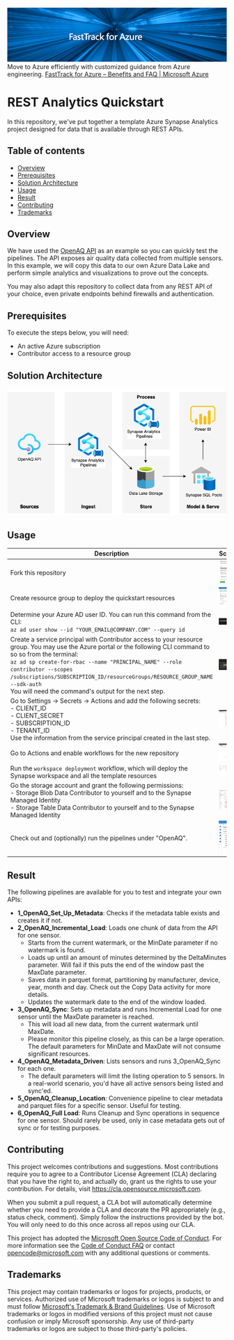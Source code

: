 ![Fast Track for Azure](./readme-assets/fta.png)
Move to Azure efficiently with customized guidance from Azure engineering. [FastTrack for Azure – Benefits and FAQ | Microsoft Azure](https://azure.microsoft.com/en-us/programs/azure-fasttrack/)

# REST Analytics Quickstart

In this repository, we've put together a template Azure Synapse Analytics project designed for data that is available through REST APIs.

## Table of contents
- [Overview](#overview)
- [Prerequisites](#prerequisites)
- [Solution Architecture](#solution-architecture)
- [Usage](#usage)
- [Result](#result)
- [Contributing](#contributing)
- [Trademarks](#trademarks)

## Overview

We have used the [OpenAQ API](https://docs.openaq.org/docs) as an example so you can quickly test the pipelines. The API exposes air quality data collected from multiple sensors. In this example, we will copy this data to our own Azure Data Lake and perform simple analytics and visualizations to prove out the concepts.

You may also adapt this repository to collect data from any REST API of your choice, even private endpoints behind firewalls and authentication.

## Prerequisites

To execute the steps below, you will need:

- An active Azure subscription
- Contributor access to a resource group

## Solution Architecture

![Solution Architecture](./readme-assets/solution-architecture.drawio.png)

## Usage

|Description|Screenshot|
|---|---|
|Fork this repository | ![Fork Repository](./readme-assets/01-fork-repository.png) |
|Create resource group to deploy the quickstart resources | ![Create Resource Group](./readme-assets/02-create-rg.png) |
|Determine your Azure AD user ID. You can run this command from the CLI: <br> `az ad user show --id "YOUR_EMAIL@COMPANY.COM" --query id` | ![Get user ID](./readme-assets/03-get-user-id.png) |
|Create a service principal with Contributor access to your resource group. You may use the Azure portal or the following CLI command to so so from the terminal: <br> `az ad sp create-for-rbac --name "PRINCIPAL_NAME" --role contributor --scopes /subscriptions/SUBSCRIPTION_ID/resourceGroups/RESOURCE_GROUP_NAME --sdk-auth` <br> You will need the command's output for the next step. |  ![Create Service Principal](./readme-assets/04-create-sp.png) |
|Go to Settings -> Secrets -> Actions and add the following secrets: <br> - CLIENT_ID <br> - CLIENT_SECRET <br> - SUBSCRIPTION_ID <br> - TENANT_ID <br> Use the information from the service principal created in the last step. | ![Create Secrets](./readme-assets/05-create-secrets.png) |
|Go to Actions and enable workflows for the new repository | ![Enable Actions](./readme-assets/06-enable-actions.png) |
|Run the `workspace deployment` workflow, which will deploy the Synapse workspace and all the template resources | ![Enable Actions](./readme-assets/07-run-workflow.png) |
|Go the storage account and grant the following permissions: <br> - Storage Blob Data Contributor to yourself and to the Synapse Managed Identity <br> - Storage Table Data Contributor to yourself and to the Synapse Managed Identity | ![Allow access](./readme-assets/08-allow-access.png) |
|Check out and (optionally) run the pipelines under "OpenAQ". | ![Review Pipelines](./readme-assets/09-review-pipelines.png) |

## Result

The following pipelines are available for you to test and integrate your own APIs:

- **1_OpenAQ_Set_Up_Metadata**: Checks if the metadata table exists and creates it if not.
- **2_OpenAQ_Incremental_Load**: Loads one chunk of data from the API for one sensor. 
    - Starts from the current watermark, or the MinDate parameter if no watermark is found.
    - Loads up until an amount of minutes determined by the DeltaMinutes parameter. Will fail if this puts the end of the window past the MaxDate parameter.
    - Saves data in parquet format, partitioning by manufacturer, device, year, month and day. Check out the Copy Data activity for more details.
    - Updates the watermark date to the end of the window loaded.
- **3_OpenAQ_Sync**: Sets up metadata and runs Incremental Load for one sensor until the MaxDate parameter is reached. 
    - This will load all new data, from the current watermark until MaxDate. 
    - Please monitor this pipeline closely, as this can be a large operation. The default parameters for MinDate and MaxDate will not consume significant resources.
- **4_OpenAQ_Metadata_Driven**: Lists sensors and runs 3_OpenAQ_Sync for each one. 
    - The default parameters will limit the listing operation to 5 sensors. In a real-world scenario, you'd have all active sensors being listed and sync'ed.
- **5_OpenAQ_Cleanup_Location**: Convenience pipeline to clear metadata and parquet files for a specific sensor. Useful for testing.
- **6_OpenAQ_Full Load**: Runs Cleanup and Sync operations in sequence for one sensor. Should rarely be used, only in case metadata gets out of sync or for testing purposes.

## Contributing

This project welcomes contributions and suggestions.  Most contributions require you to agree to a
Contributor License Agreement (CLA) declaring that you have the right to, and actually do, grant us
the rights to use your contribution. For details, visit https://cla.opensource.microsoft.com.

When you submit a pull request, a CLA bot will automatically determine whether you need to provide
a CLA and decorate the PR appropriately (e.g., status check, comment). Simply follow the instructions
provided by the bot. You will only need to do this once across all repos using our CLA.

This project has adopted the [Microsoft Open Source Code of Conduct](https://opensource.microsoft.com/codeofconduct/).
For more information see the [Code of Conduct FAQ](https://opensource.microsoft.com/codeofconduct/faq/) or
contact [opencode@microsoft.com](mailto:opencode@microsoft.com) with any additional questions or comments.

## Trademarks

This project may contain trademarks or logos for projects, products, or services. Authorized use of Microsoft 
trademarks or logos is subject to and must follow 
[Microsoft's Trademark & Brand Guidelines](https://www.microsoft.com/en-us/legal/intellectualproperty/trademarks/usage/general).
Use of Microsoft trademarks or logos in modified versions of this project must not cause confusion or imply Microsoft sponsorship.
Any use of third-party trademarks or logos are subject to those third-party's policies.